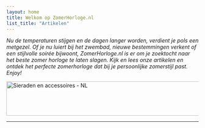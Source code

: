 ```yaml
---
layout: home
title: Welkom op ZomerHorloge.nl
list_title: "Artikelen"
---
```

_Nu de temperaturen stijgen en de dagen langer worden, verdient je pols een metgezel. Of je nu luiert bij het zwembad, nieuwe bestemmingen verkent of een stijlvolle soirée bijwoont, ZomerHorloge.nl is er om je zoektocht naar het beste zomer horloge te laten slagen. Kijk en lees onze artikelen en ontdek het perfecte zomerhorloge dat bij je persoonlijke zomerstijl past. Enjoy!_

  <a href="https://partner.bol.com/click/click?p=1&amp;t=url&amp;s=1362929&amp;url=https%3A%2F%2Fwww.bol.com%2Fnl%2Fm%2Fsieraden%2F&amp;f=BAN&amp;name=Sieraden%20en%20accessoires%20-%20NL&amp;subid=home" target="_blank"><img src="https://www.bol.com/nl/upload/partnerprogramma/190605-sieraden-en-accessoires-pp-728x90.jpg" width="728" height="90" alt="Sieraden en accessoires - NL"  /></a><img src="https://partner.bol.com/click/impression?p=1&amp;s=1362929&amp;t=url&amp;f=BAN&amp;name=Sieraden%20en%20accessoires%20-%20NL&amp;subid=home" width="1" height="1" alt="Sieraden en accessoires - NL"/>


---